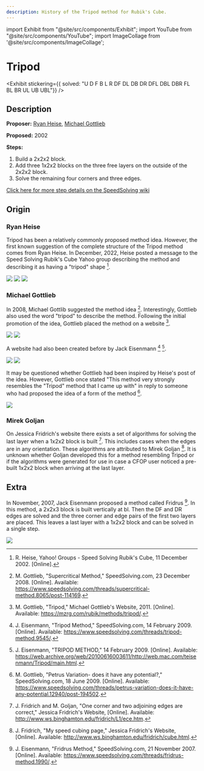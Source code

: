 ```yaml
---
description: History of the Tripod method for Rubik's Cube.
---
```


import Exhibit from "@site/src/components/Exhibit";
import YouTube from "@site/src/components/YouTube";
import ImageCollage from '@site/src/components/ImageCollage';

# Tripod

<Exhibit
stickering={{
    solved: "U D F B L R DF DL DB DR DFL DBL DBR FL BL BR UL UB UBL"}}
/>

## Description

**Proposer:** [Ryan Heise](CubingContributors/MethodDevelopers.md#heise-ryan), [Michael Gottlieb](CubingContributors/MethodDevelopers.md#gottlieb-michael)

**Proposed:** 2002

**Steps:**

1. Build a 2x2x2 block.
2. Add three 1x2x2 blocks on the three free layers on the outside of the 2x2x2 block.
3. Solve the remaining four corners and three edges.

[Click here for more step details on the SpeedSolving wiki](https://www.speedsolving.com/wiki/index.php/Tripod_Method)

## Origin

### Ryan Heise

Tripod has been a relatively commonly proposed method idea. However, the first known suggestion of the complete structure of the Tripod method comes from Ryan Heise. In December, 2022, Heise posted a message to the Speed Solving Rubik's Cube Yahoo group describing the method and describing it as having a "tripod" shape [^heise-2002].

![](img/Tripod/Heise1.png)
![](img/Tripod/Heise2.png)
![](img/Tripod/Heise3.png)

### Michael Gottlieb

In 2008, Michael Gottlib suggested the method idea [^gottlieb-2008]. Interestingly, Gottlieb also used the word "tripod" to describe the method. Following the initial promotion of the idea, Gottlieb placed the method on a website [^gottlieb-2011].

![](img/Tripod/Gottlieb1.png)
![](img/Tripod/Gottlieb2.png)

A website had also been created before by Jack Eisenmann [^eisenmann-2009-1] [^eisenmann-2009-2].

![](img/Tripod/Eisenmann1.png)
![](img/Tripod/Eisenmann2.png)

It may be questioned whether Gottlieb had been inspired by Heise's post of the idea. However, Gottlieb once stated "This method very strongly resembles the "Tripod" method that I came up with" in reply to someone who had proposed the idea of a form of the method [^gottlieb-2009].

![](img/Tripod/Gottlieb3.png)

### Mirek Goljan

On Jessica Fridrich's website there exists a set of algorithms for solving the last layer when a 1x2x2 block is built [^fridrich-goljan-nd]. This includes cases when the edges are in any orientation. These algorithms are attributed to Mirek Goljan [^fridrich-nd]. It is unknown whether Goljan developed this for a method resembling Tripod or if the algorithms were generated for use in case a CFOP user noticed a pre-built 1x2x2 block when arriving at the last layer.

## Extra

In November, 2007, Jack Eisenmann proposed a method called Fridrus [^eisenmann-2007]. In this method, a 2x2x3 block is built vertically at bl. Then the DF and DR edges are solved and the three corner and edge pairs of the first two layers are placed. This leaves a last layer with a 1x2x2 block and can be solved in a single step.

![](img/Tripod/Fridrus.png)

[^heise-2002]: R. Heise, Yahoo! Groups - Speed Solving Rubik's Cube, 11 December 2002. [Online].

[^gottlieb-2008]: M. Gottlieb, "Supercritical Method," SpeedSolving.com, 23 December 2008. [Online]. Available: https://www.speedsolving.com/threads/supercritical-method.8065/post-114169.

[^gottlieb-2011]: M. Gottlieb, "Tripod," Michael Gottlieb's Website, 2011. [Online]. Available: https://mzrg.com/rubik/methods/tripod/.

[^eisenmann-2009-1]: J. Eisenmann, "Tripod Method," SpeedSolving.com, 14 February 2009. [Online]. Available: https://www.speedsolving.com/threads/tripod-method.9545/.

[^eisenmann-2009-2]: J. Eisenmann, "TRIPOD METHOD," 14 February 2009. [Online]. Available: https://web.archive.org/web/20100616003611/http://web.mac.com/teisenmann/Tripod/main.html.

[^gottlieb-2009]: M. Gottlieb, "Petrus Variation- does it have any potential?," SpeedSolving.com, 18 June 2009. [Online]. Available: https://www.speedsolving.com/threads/petrus-variation-does-it-have-any-potential.12940/post-194502.

[^fridrich-goljan-nd]: J. Fridrich and M. Goljan, "One corner and two adjoining edges are correct," Jessica Fridrich's Website, [Online]. Available: http://www.ws.binghamton.edu/fridrich/L1/ece.htm.

[^fridrich-nd]: J. Fridrich, "My speed cubing page," Jessica Fridrich's Website, [Online]. Available: http://www.ws.binghamton.edu/fridrich/cube.html.

[^eisenmann-2007]: J. Eisenmann, "Fridrus Method," SpeedSolving.com, 21 November 2007. [Online]. Available: https://www.speedsolving.com/threads/fridrus-method.1990/.